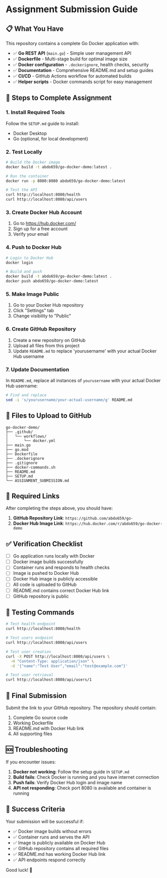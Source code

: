 # Assignment Submission Guide

## 📋 What You Have

This repository contains a complete Go Docker application with:

- ✅ **Go REST API** (`main.go`) - Simple user management API
- ✅ **Dockerfile** - Multi-stage build for optimal image size
- ✅ **Docker configuration** - `.dockerignore`, health checks, security
- ✅ **Documentation** - Comprehensive README.md and setup guides
- ✅ **CI/CD** - GitHub Actions workflow for automated builds
- ✅ **Helper scripts** - Docker commands script for easy management

## 🚀 Steps to Complete Assignment

### 1. Install Required Tools

Follow the `SETUP.md` guide to install:
- Docker Desktop
- Go (optional, for local development)

### 2. Test Locally

```bash
# Build the Docker image
docker build -t abdo659/go-docker-demo:latest .

# Run the container
docker run -p 8080:8080 abdo659/go-docker-demo:latest

# Test the API
curl http://localhost:8080/health
curl http://localhost:8080/api/users
```

### 3. Create Docker Hub Account

1. Go to https://hub.docker.com/
2. Sign up for a free account
3. Verify your email

### 4. Push to Docker Hub

```bash
# Login to Docker Hub
docker login

# Build and push
docker build -t abdo659/go-docker-demo:latest .
docker push abdo659/go-docker-demo:latest
```

### 5. Make Image Public

1. Go to your Docker Hub repository
2. Click "Settings" tab
3. Change visibility to "Public"

### 6. Create GitHub Repository

1. Create a new repository on GitHub
2. Upload all files from this project
3. Update `README.md` to replace 'yourusername' with your actual Docker Hub username

### 7. Update Documentation

In `README.md`, replace all instances of `yourusername` with your actual Docker Hub username:

```bash
# Find and replace
sed -i 's/yourusername/your-actual-username/g' README.md
```

## 📁 Files to Upload to GitHub

```
go-docker-demo/
├── .github/
│   └── workflows/
│       └── docker.yml
├── main.go
├── go.mod
├── Dockerfile
├── .dockerignore
├── .gitignore
├── docker-commands.sh
├── README.md
├── SETUP.md
└── ASSIGNMENT_SUBMISSION.md
```

## 🔗 Required Links

After completing the steps above, you should have:

1. **GitHub Repository Link**: `https://github.com/abdo659/go-`
2. **Docker Hub Image Link**: `https://hub.docker.com/r/abdo659/go-docker-demo`

## ✅ Verification Checklist

- [ ] Go application runs locally with Docker
- [ ] Docker image builds successfully
- [ ] Container runs and responds to health checks
- [ ] Image is pushed to Docker Hub
- [ ] Docker Hub image is publicly accessible
- [ ] All code is uploaded to GitHub
- [ ] README.md contains correct Docker Hub link
- [ ] GitHub repository is public

## 🧪 Testing Commands

```bash
# Test health endpoint
curl http://localhost:8080/health

# Test users endpoint
curl http://localhost:8080/api/users

# Test user creation
curl -X POST http://localhost:8080/api/users \
  -H "Content-Type: application/json" \
  -d '{"name":"Test User","email":"test@example.com"}'

# Test user retrieval
curl http://localhost:8080/api/users/1
```

## 📝 Final Submission

Submit the link to your GitHub repository. The repository should contain:

1. Complete Go source code
2. Working Dockerfile
3. README.md with Docker Hub link
4. All supporting files

## 🆘 Troubleshooting

If you encounter issues:

1. **Docker not working**: Follow the setup guide in `SETUP.md`
2. **Build fails**: Check Docker is running and you have internet connection
3. **Push fails**: Verify Docker Hub login and image name
4. **API not responding**: Check port 8080 is available and container is running

## 🎯 Success Criteria

Your submission will be successful if:

- ✅ Docker image builds without errors
- ✅ Container runs and serves the API
- ✅ Image is publicly available on Docker Hub
- ✅ GitHub repository contains all required files
- ✅ README.md has working Docker Hub link
- ✅ API endpoints respond correctly

Good luck! 🚀
